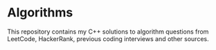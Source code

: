 # Algorithms
This repository contains my C++ solutions to algorithm questions from LeetCode, HackerRank, previous coding interviews and other sources.

